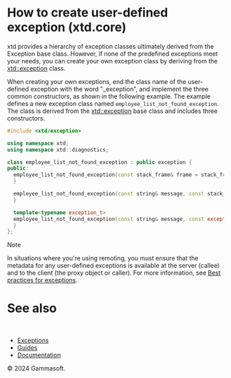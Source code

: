 # How to create user-defined exception (xtd.core)

xtd provides a hierarchy of exception classes ultimately derived from the Exception base class. 
However, if none of the predefined exceptions meet your needs, you can create your own exception class by deriving from the [xtd::exception](https://gammasoft71.github.io/xtd/reference_guides/latest/classxtd_1_1exception.html) class.

When creating your own exceptions, end the class name of the user-defined exception with the word "_exception", and implement the three common constructors, as shown in the following example. 
The example defines a new exception class named `employee_list_not_found_exception`. The class is derived from the [xtd::exception](https://gammasoft71.github.io/xtd/reference_guides/latest/classxtd_1_1exception.html) base class and includes three constructors.

```cpp
#include <xtd/exception>

using namespace xtd;
using namespace xtd::diagnostics;

class employee_list_not_found_exception : public exception {
public:
  employee_list_not_found_exception(const stack_frame& frame = stack_frame::current()) : exception {"The employee list does not exist."_t, frame} {
  }

  employee_list_not_found_exception(const string& message, const stack_frame& frame = stack_frame::current()) : exception {message, frame} {
  }

  template<typename exception_t>
  employee_list_not_found_exception(const string& message, const exception_t& inner, const stack_frame& frame = stack_frame::current()) : exception {message, inner, frame} {
  }
};
```

> [!NOTE]
> In situations where you're using remoting, you must ensure that the metadata for any user-defined exceptions is available at the server (callee) and to the client (the proxy object or caller). 
> For more information, see [Best practices for exceptions](/docs/documentation/Guides/xtd.core/Exceptions/exceptions_best_practices).

# See also
​
* [Exceptions](/docs/documentation/Guides/xtd.core/Exceptions/overview)
* [Guides](/docs/documentation/Guides)
* [Documentation](/docs/documentation)

© 2024 Gammasoft.

[//]: # (https://learn.microsoft.com/en-us/dotnet/standard/exceptions/how-to-create-localized-exception-messages)

